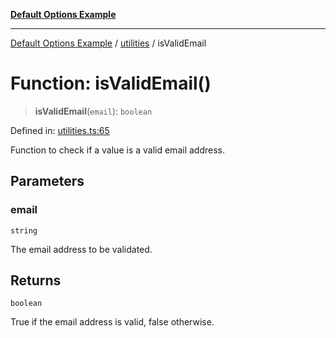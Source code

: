 [**Default Options Example**](../../README.md)

***

[Default Options Example](../../modules.md) / [utilities](../README.md) / isValidEmail

# Function: isValidEmail()

> **isValidEmail**(`email`): `boolean`

Defined in: [utilities.ts:65](https://github.com/typedoc2md/dummy-typescript-api/blob/main/src/utilities.ts#L65)

Function to check if a value is a valid email address.

## Parameters

### email

`string`

The email address to be validated.

## Returns

`boolean`

True if the email address is valid, false otherwise.
